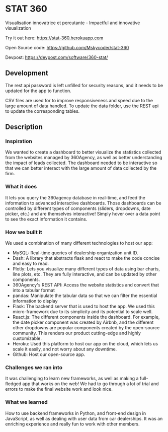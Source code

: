# STAT 360

Visualisation innovatrice et percutante - Impactful and innovative visualization

Try it out here: https://stat-360.herokuapp.com

Open Source code: https://github.com/Mskycoder/stat-360

Devpost: https://devpost.com/software/360-stat/

## Development

The rest api password is left unfilled for security reasons, and it needs to be updated for the app to function.

CSV files are used for to improve responsiveness and speed due to the large amount of data handled. To update the data folder, use the REST api to update the corresponding tables.

## Description

### Inspiration

We wanted to create a dashboard to better visualize the statistics collected from the websites managed by 360Agency, as well as better understanding the impact of leads collected. The dashboard needed to be interactive so that we can better interact with the large amount of data collected by the firm.

### What it does

It lets you query the 360agency database in real-time, and feed the information to advanced interactive dashboards. Those dashboards can be controlled by different types of components (sliders, dropdowns, date picker, etc.) and are themselves interactive! Simply hover over a data point to see the exact information it contains.

### How we built it

We used a combination of many different technologies to host our app:
* MySQL: Real-time queries of dealership organization unit ID.
* Dash: A library that abstracts flask and react to make the code concise and easy to read.
* Plotly: Lets you visualize many different types of data using bar charts, line plots, etc. They are fully interactive, and can be updated by other components.
* 360Agency's REST API: Access the website statistics and convert that into a tabular format
* pandas: Manipulate the tabular data so that we can filter the essential information to display
* Flask: The backend server that is used to host the app. We used this micro-framework due to its simplicity and its potential to scale well.
* React.js: The different components inside the dashboard. For example, the date picker component was created by Airbnb, and the different other dropdowns are popular components created by the open-source community. This renders our product cutting-edge and highly customizable.
* Heroku: Used this platform to host our app on the cloud, which lets us scale it easily, and not worry about any downtime.
* Github: Host our open-source app.

### Challenges we ran into

It was challenging to learn new frameworks, as well as making a full-fledged app that works on the web! We had to go through a lot of trial and errors to make the final website work and look nice.

### What we learned

How to use backend frameworks in Python, and front-end design in JavaScript, as well as dealing with user data from car dealerships. It was an enriching experience and really fun to work with other members.
